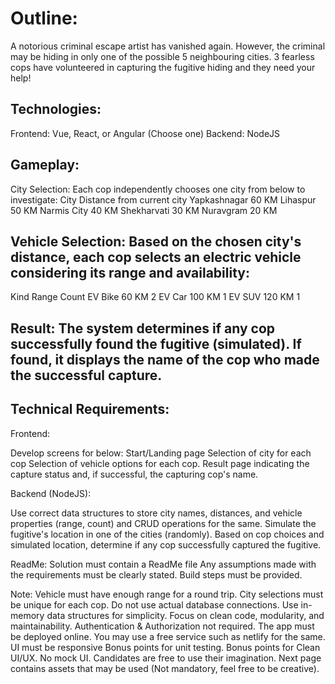 # Outline: 
A notorious criminal escape artist has vanished again. However, the criminal may be hiding in only one of the possible 5 neighbouring cities. 3 fearless cops have volunteered in capturing the fugitive hiding and they need your help!

## Technologies:
Frontend: Vue, React, or Angular (Choose one)
Backend: NodeJS

## Gameplay:
City Selection: Each cop independently chooses one city from below to investigate:
City Distance from current city
Yapkashnagar 60 KM
Lihaspur 50 KM
Narmis City 40 KM
Shekharvati 30 KM
Nuravgram 20 KM



## Vehicle Selection: Based on the chosen city's distance, each cop selects an electric vehicle considering its range and availability:
Kind       Range    Count 
EV Bike    60 KM    2
EV Car     100 KM   1
EV SUV     120 KM   1


## Result: The system determines if any cop successfully found the fugitive (simulated). If found, it displays the name of the cop who made the successful capture.






## Technical Requirements:

Frontend:

Develop screens for below:
Start/Landing page
Selection of city for each cop
Selection of vehicle options for each cop.
Result page indicating the capture status and, if successful, the capturing cop's name.

Backend (NodeJS):

Use correct data structures to store city names, distances, and vehicle properties (range, count) and CRUD operations for the same.
Simulate the fugitive's location in one of the cities (randomly).
Based on cop choices and simulated location, determine if any cop successfully captured the fugitive.

ReadMe:
Solution must contain a ReadMe file
Any assumptions made with the requirements must be clearly stated.
Build steps must be provided.


Note:
Vehicle must have enough range for a round trip.
City selections must be unique for each cop.
Do not use actual database connections. Use in-memory data structures for simplicity.
Focus on clean code, modularity, and maintainability.
Authentication & Authorization not required.
The app must be deployed online. You may use a free service such as netlify for the same.
UI must be responsive
Bonus points for unit testing.
Bonus points for Clean UI/UX.
No mock UI. Candidates are free to use their imagination.
Next page contains assets that may be used (Not mandatory, feel free to be creative).

